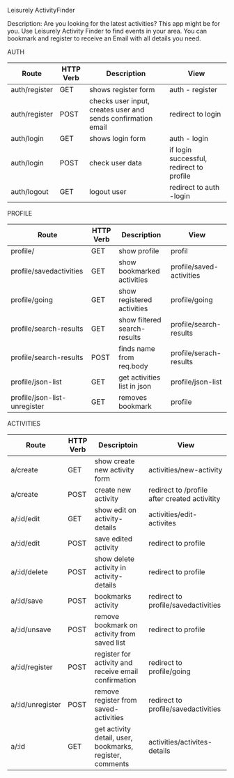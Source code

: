 Leisurely ActivityFinder

Description:
Are you looking for the latest activities? This app might be for you. Use Leisurely Activity Finder to find events in your area. You can bookmark and register to receive an Email with all details you need.

AUTH

| Route         | HTTP Verb | Description                                                  | View                                     |
| ------------- | --------- | ------------------------------------------------------------ | ---------------------------------------- |
| auth/register | GET       | shows register form                                          | auth - register                          |
| auth/register | POST      | checks user input, creates user and sends confirmation email | redirect to login                        |
| auth/login    | GET       | shows login form                                             | auth - login                             |
| auth/login    | POST      | check user data                                              | if login successful, redirect to profile |
| auth/logout   | GET       | logout user                                                  | redirect to auth -login                  |

PROFILE

| Route                        | HTTP Verb | Description                  | View                     |
| ---------------------------- | --------- | ---------------------------- | ------------------------ |
| profile/                     | GET       | show profile                 | profil                   |
| profile/savedactivities      | GET       | show bookmarked activities   | profile/saved-activities |
| profile/going                | GET       | show registered activities   | profile/going            |
| profile/search-results       | GET       | show filtered search-results | profile/search-results   |
| profile/search-results       | POST      | finds name from req.body     | profile/serach-results   |
| profile/json-list            | GET       | get activities list in json  | profile/json-list        |
| profile/json-list-unregister | GET       | removes bookmark             | profile                  |

ACTIVITIES

| Route            | HTTP Verb | Descriptoin                                              | View                                          |
| ---------------- | --------- | -------------------------------------------------------- | --------------------------------------------- |
| a/create         | GET       | show create new activity form                            | activities/new-activity                       |
| a/create         | POST      | create new activity                                      | redirect to /profile after created activitity |
| a/:id/edit       | GET       | show edit on activity-details                            | activities/edit-activites                     |
| a/:id/edit       | POST      | save edited activity                                     | redirect to profile                           |
| a/:id/delete     | POST      | show delete activity in activity-details                 | redirect to profile                           |
| a/:id/save       | POST      | bookmarks activity                                       | redirect to profile/savedactivities           |
| a/:id/unsave     | POST      | remove bookmark on activity from saved list              | redirect to profile                           |
| a/:id/register   | POST      | register for activity and receive email confirmation     | redirect to profile/going                     |
| a/:id/unregister | POST      | remove register from saved-activities                    | redirect to profile/savedactivities           |
| a/:id            | GET       | get activity detail, user, bookmarks, register, comments | activities/activites-details                  |
